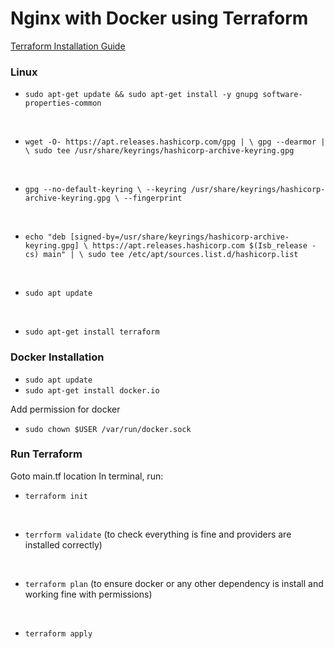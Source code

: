 # Nginx with Docker using Terraform

[Terraform Installation Guide](https://developer.hashicorp.com/terraform/tutorials/aws-get-started/install-cli)

### Linux

- `sudo apt-get update && sudo apt-get install -y gnupg software-properties-common`

<br>

- `wget -O- https://apt.releases.hashicorp.com/gpg | \ gpg --dearmor | \ sudo tee /usr/share/keyrings/hashicorp-archive-keyring.gpg`

<br>

- `gpg --no-default-keyring \
--keyring /usr/share/keyrings/hashicorp-archive-keyring.gpg \
--fingerprint`

<br>

- `echo "deb [signed-by=/usr/share/keyrings/hashicorp-archive-keyring.gpg] \
https://apt.releases.hashicorp.com $(Isb_release -cs) main" | \
sudo tee /etc/apt/sources.list.d/hashicorp.list`

<br>

- `sudo apt update`

<br>
  
- `sudo apt-get install terraform`

### Docker Installation

- `sudo apt update`
- `sudo apt-get install docker.io`

Add permission for docker

- `sudo chown $USER /var/run/docker.sock`

### Run Terraform

Goto main.tf location
In terminal, run:

- `terraform init`

<br>

- `terrform validate` (to check everything is fine and providers are installed correctly)
<br>

- `terraform plan` (to ensure docker or any other dependency is install and working fine with permissions)
<br>

- `terraform apply`
<br>
